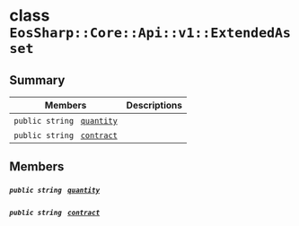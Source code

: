 # class `EosSharp::Core::Api::v1::ExtendedAsset` 

## Summary

 Members                                | Descriptions                                
----------------------------------------|---------------------------------------------
`public string ` [`quantity`](#class_eos_sharp_1_1_core_1_1_api_1_1v1_1_1_extended_asset_1ad3b1ae172f7efb68d2bf00adf7b3b784) | 
`public string ` [`contract`](#class_eos_sharp_1_1_core_1_1_api_1_1v1_1_1_extended_asset_1a63a5dc076ac96fa36f38d2252e00e720) | 

## Members

##### `public string ` [`quantity`](#class_eos_sharp_1_1_core_1_1_api_1_1v1_1_1_extended_asset_1ad3b1ae172f7efb68d2bf00adf7b3b784) 

##### `public string ` [`contract`](#class_eos_sharp_1_1_core_1_1_api_1_1v1_1_1_extended_asset_1a63a5dc076ac96fa36f38d2252e00e720) 

